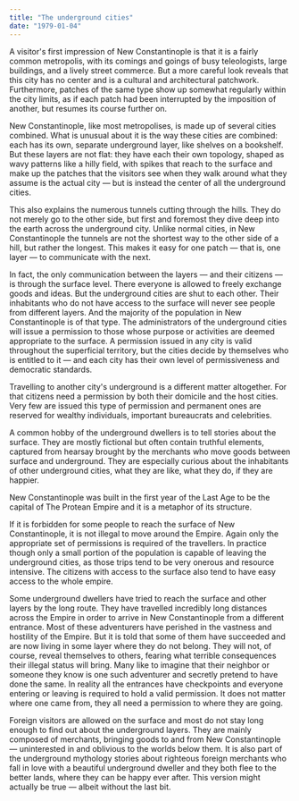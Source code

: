 ```yaml
---
title: "The underground cities"
date: "1979-01-04"
---
```


A visitor's first impression of New Constantinople is that it is a fairly common metropolis, with its comings and goings of busy teleologists, large buildings, and a lively street commerce. But a more careful look reveals that this city has no center and is a cultural and architectural patchwork. Furthermore, patches of the same type show up somewhat regularly within the city limits, as if each patch had been interrupted by the imposition of another, but resumes its course further on.

New Constantinople, like most metropolises, is made up of several cities combined. What is unusual about it is the way these cities are combined: each has its own, separate underground layer, like shelves on a bookshelf. But these layers are not flat: they have each their own topology, shaped as wavy patterns like a hilly field, with spikes that reach to the surface and make up the patches that the visitors see when they walk around what they assume is the actual city — but is instead the center of all the underground cities.

This also explains the numerous tunnels cutting through the hills. They do not merely go to the other side, but first and foremost they dive deep into the earth across the underground city. Unlike normal cities, in New Constantinople the tunnels are not the shortest way to the other side of a hill, but rather the longest. This makes it easy for one patch — that is, one layer — to communicate with the next.

In fact, the only communication between the layers — and their citizens — is through the surface level. There everyone is allowed to freely exchange goods and ideas. But the underground cities are shut to each other. Their inhabitants who do not have access to the surface will never see people from different layers. And the majority of the population in New Constantinople is of that type. The administrators of the underground cities will issue a permission to those whose purpose or activities are deemed appropriate to the surface. A permission issued in any city is valid throughout the superficial territory, but the cities decide by themselves who is entitled to it — and each city has their own level of permissiveness and democratic standards.

Travelling to another city's underground is a different matter altogether. For that citizens need a permission by both their domicile and the host cities. Very few are issued this type of permission and permanent ones are reserved for wealthy individuals, important bureaucrats and celebrities.

A common hobby of the underground dwellers is to tell stories about the surface. They are mostly fictional but often contain truthful elements, captured from hearsay brought by the merchants who move goods between surface and underground. They are especially curious about the inhabitants of other underground cities, what they are like, what they do, if they are happier.

New Constantinople was built in the first year of the Last Age to be the capital of The Protean Empire and it is a metaphor of its structure.

If it is forbidden for some people to reach the surface of New Constantinople, it is not illegal to move around the Empire. Again only the appropriate set of permissions is required of the travellers. In practice though only a small portion of the population is capable of leaving the underground cities, as those trips tend to be very onerous and resource intensive. The citizens with access to the surface also tend to have easy access to the whole empire.

Some underground dwellers have tried to reach the surface and other layers by the long route. They have travelled incredibly long distances across the Empire in order to arrive in New Constantinople from a different entrance. Most of these adventurers have perished in the vastness and hostility of the Empire. But it is told that some of them have succeeded and are now living in some layer where they do not belong. They will not, of course, reveal themselves to others, fearing what terrible consequences their illegal status will bring. Many like to imagine that their neighbor or someone they know is one such adventurer and secretly pretend to have done the same. In reality all the entrances have checkpoints and everyone entering or leaving is required to hold a valid permission. It does not matter where one came from, they all need a permission to where they are going.

Foreign visitors are allowed on the surface and most do not stay long enough to find out about the underground layers. They are mainly composed of merchants, bringing goods to and from New Constantinople — uninterested in and oblivious to the worlds below them. It is also part of the underground mythology stories about righteous foreign merchants who fall in love with a beautiful underground dweller and they both flee to the better lands, where they can be happy ever after. This version might actually be true — albeit without the last bit.
